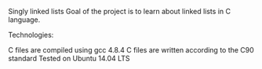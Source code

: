 Singly linked lists
Goal of the project is to learn about linked lists in C language.

Technologies:

C files are compiled using gcc 4.8.4
C files are written according to the C90 standard
Tested on Ubuntu 14.04 LTS

